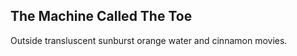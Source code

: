 The Machine Called The Toe
--------------------------
Outside transluscent sunburst orange water and cinnamon movies.  
